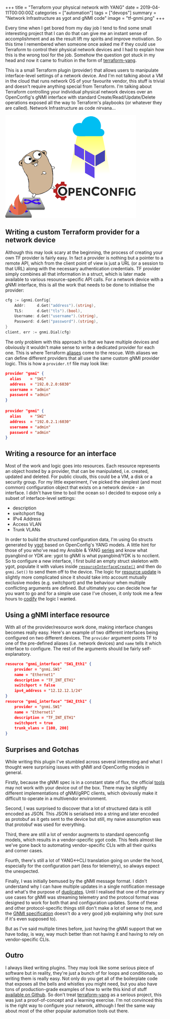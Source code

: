 +++
title = "Terraform your physical network with YANG"
date = 2019-04-11T00:00:00Z
categories = ["automation"]
tags = ["devops"]
summary = "Network Infrastructure as ygot and gNMI code"
image = "tf-gnmi.png"
+++

Every time when I get bored from my day job I tend to find some small interesting project that I can do that can give me an instant sense of accomplishment and as the result lift my spirits and improve motivation. So this time I remembered when someone once asked me if they could use Terraform to control their physical network devices and I had to explain how this is the wrong tool for the job. Somehow the question got stuck in my head and now it came to fruition in the form of [terraform-yang][tf-yang]. 

This is a small Terraform plugin (provider) that allows users to manipulate interface-level settings of a network device. And I'm not talking about a VM in the cloud that runs network OS of your favourite vendor, this stuff is trivial and doesn't require anything special from Terraform. I'm talking about Terraform controlling your individual physical network devices over an OpenConfig's gNMI interface with standard Create/Read/Update/Delete operations exposed all the way to Terraform's playbooks (or whatever they are called). Network Infrastructure as code nirvana...

![](/img/tf-gnmi.png)


## Writing a custom Terraform provider for a network device

Although this may look scary at the beginning, the process of creating your own TF provider is fairly easy. In fact a provider is nothing but a pointer to a remote API, which from the client point of view is just a URL (or a session to that URL) along with the necessary authentication credentials. TF provider simply combines all that information in a struct, which is later made available to various resource-specific API calls. For a network device with a gNMI interface, this is all the work that needs to be done to initialise the provider:

```go
cfg := &gnmi.Config{
	Addr:     d.Get("address").(string),
	TLS:      d.Get("tls").(bool),
	Username: d.Get("username").(string),
	Password: d.Get("password").(string),
}
client, err := gnmi.Dial(cfg)
```

The only problem with this approach is that we have multiple devices and obviously it wouldn't make sense to write a dedicated provider for each one. This is where Terraform [aliases][tf-alias] come to the rescue. With aliases we can define different providers that all use the same custom gNMI provider logic. This is how a `provider.tf` file may look like:

```json
provider "gnmi" {
  alias    = "SW1"
  address  = "192.0.2.0:6030"
  username = "admin"
  password = "admin"
}

provider "gnmi" {
  alias    = "SW2"
  address  = "192.0.2.1:6030"
  username = "admin"
  password = "admin"
}
```

## Writing a resource for an interface

Most of the work and logic goes into resources. Each resource represents an object hosted by a provider, that can be manipulated, i.e. created, updated and deleted. For public clouds, this could be a VM, a disk or a security group. For my little experiment, I've picked the simplest (and most common) configuration object that exists on a network device - an interface. I didn't have time to boil the ocean so I decided to expose only a subset of interface-level settings:

* description
* switchport flag
* IPv4 Address
* Access VLAN
* Trunk VLANs

In order to build the structured configuration data, I'm using Go structs generated by [ygot][ygot] based on OpenConfig's YANG models. A little hint for those of you who've read my Ansible & YANG [series][ansible-yang] and know what pyangbind or YDK are: ygot to gNMI is what pyangbind/YDK is to ncclient. So to configure a new interface, I first build an empty struct skeleton with ygot, populate it with values inside [`resourceInterfaceCreate()`][tf-yang-create] and then do `gnmi.Set()` to send them off to the device. The logic for [resource update][tf-yang-update] is slightly more complicated since it should take into account mutually exclusive modes (e.g. switchport) and the behaviour when multiple conflicting arguments are defined. But ultimately you can decide how far you want to go and for a simple use case I've chosen, it only took me a few hours to [codify][tf-yang-create] the logic I wanted.

## Using a gNMI interface resource

With all of the provider/resource work done, making interface changes becomes really easy. Here's an example of two different interfaces being configured on two different devices. The `provider` argument points TF to one of the pre-defined aliases (i.e. network devices) and `name` tells it which interface to configure. The rest of the arguments should be fairly self-explanatory.

```json
resource "gnmi_interface" "SW1_Eth1" {
    provider = "gnmi.SW1"
    name = "Ethernet1"
    description = "TF_INT_ETH1"
    switchport = false
    ipv4_address = "12.12.12.1/24"
}
resource "gnmi_interface" "SW2_Eth1" {
    provider = "gnmi.SW1"
    name = "Ethernet1"
    description = "TF_INT_ETH1"
    switchport = true
    trunk_vlans = [100, 200]
}
```

## Surprises and Gotchas

While writing this plugin I've stumbled across several interesting and what I thought were surprising issues with gNMI and OpenConfig models in general. 

Firstly, because the gNMI spec is in a constant state of flux, the official [tools][oc-github] may not work with your device out of the box. There may be slightly different implementations of gNMI/gRPC clients, which obviously make it difficult to operate in a multivendor environment.

Second, I was surprised to discover that a lot of structured data is still encoded as JSON. This JSON is serialised into a string and later encoded as protobuf as it gets sent to the device but still, my naive assumption was that protobuf was used for everything.

Third, there are still a lot of vendor augments to standard openconfig models, which results in a vendor-specific ygot code. This feels almost like we've gone back to automating vendor-specific CLIs with all their quirks and corner cases.

Fourth, there's still a lot of YANG<->CLI translation going on under the hood, especially for the configuration part (less for telemetry), so always expect the unexpected.

Finally, I was initially bemused by the gNMI message format. I didn't understand why I can have multiple updates in a single notification message and what's the purpose of [duplicates][gnmi-spec]. Until I realised that one of the primary use cases for gNMI was streaming telemetry and the protocol format was designed to work for both that and configuration updates. Some of these and other protocol-specific things still don't make a lot of sense to me, and the [GNMI specification][gnmi-spec] doesn't do a very good job explaining why (not sure if it's even supposed to). 

But as I've said multiple times before, just having the gNMI support that we have today, is way, way much better than not having it and having to rely on vendor-specific CLIs.

## Outro

I always liked writing plugins. They may look like some serious piece of software but in reality, they're just a bunch of for loops and conditionals, so writing them is really easy. Not only do you get all of the boilerplate code that exposes all the bells and whistles you might need, but you also have tons of production-grade examples of how to write this kind of stuff [available on Github][tf-providers]. So don't treat [terraform-yang][tf-yang] as a serious project, this was just a proof-of-concept and a learning exercise. I'm not convinced this is the right way to configure your network, although I feel the same way about most of the other popular automation tools out there.

[tf-yang]: https://github.com/networkop/terraform-yang
[tf-alias]: https://www.terraform.io/docs/configuration/providers.html#alias-multiple-provider-instances
[tf-providers]: https://github.com/terraform-providers
[ygot]: https://github.com/openconfig/ygot
[ansible-yang]: https://networkop.co.uk/tags/ansible-yang/
[oc-github]: https://github.com/openconfig
[gnmi-spec]: https://github.com/openconfig/reference/blob/master/rpc/gnmi/gnmi-specification.md#21-reusable-notification-message-format
[tf-yang-create]: https://github.com/networkop/terraform-yang/blob/master/resource_interface.go#L64
[tf-yang-update]: https://github.com/networkop/terraform-yang/blob/master/resource_interface.go#L156